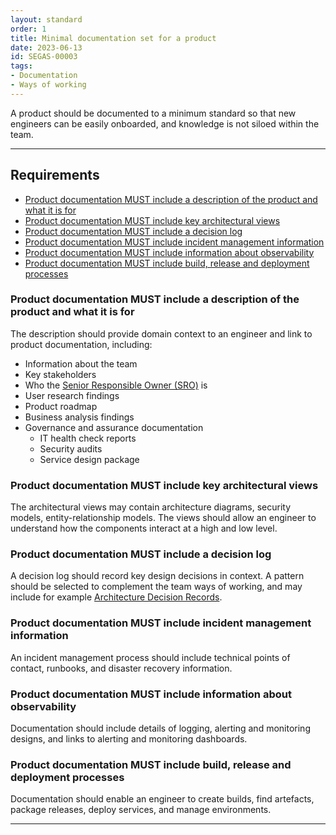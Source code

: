 ```yaml
---
layout: standard
order: 1
title: Minimal documentation set for a product
date: 2023-06-13
id: SEGAS-00003
tags:
- Documentation
- Ways of working
---
```


A product should be documented to a minimum standard so that new engineers can be easily onboarded, and knowledge is not siloed within the team.

---

## Requirements

- [Product documentation MUST include a description of the product and what it is for](#product-documentation-must-include-a-description-of-the-product-and-what-it-is-for)
- [Product documentation MUST include key architectural views](#product-documentation-must-include-key-architectural-views)
- [Product documentation MUST include a decision log](#product-documentation-must-include-a-decision-log)
- [Product documentation MUST include incident management information](#product-documentation-must-include-incident-management-information)
- [Product documentation MUST include information about observability](#product-documentation-must-include-information-about-observability)
- [Product documentation MUST include build, release and deployment processes](#product-documentation-must-include-build-release-and-deployment-processes)

### Product documentation MUST include a description of the product and what it is for

The description should provide domain context to an engineer and link to product documentation, including:

- Information about the team
- Key stakeholders
- Who the [Senior Responsible Owner (SRO)](https://www.gov.uk/government/publications/the-role-of-the-senior-responsible-owner/the-role-of-the-senior-responsible-owner) is
- User research findings
- Product roadmap
- Business analysis findings
- Governance and assurance documentation
    - IT health check reports
    - Security audits
    - Service design package

### Product documentation MUST include key architectural views

The architectural views may contain architecture diagrams, security models, entity-relationship models. The views should allow an engineer to understand how the components interact at a high and low level.

### Product documentation MUST include a decision log

A decision log should record key design decisions in context. A pattern should be selected to complement the team ways of working, and may include for example [Architecture Decision Records](https://adr.github.io/). 

### Product documentation MUST include incident management information

An incident management process should include technical points of contact, runbooks, and disaster recovery information.

### Product documentation MUST include information about observability

Documentation should include details of logging, alerting and monitoring designs, and links to alerting and monitoring dashboards.

### Product documentation MUST include build, release and deployment processes

Documentation should enable an engineer to create builds, find artefacts, package releases, deploy services, and manage environments.

---
